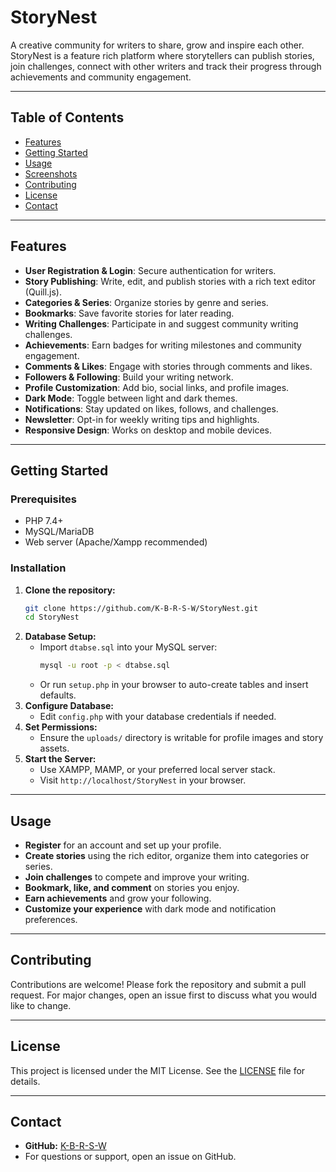 # StoryNest

A creative community for writers to share, grow and inspire each other. StoryNest is a feature rich platform where storytellers can publish stories, join challenges, connect with other writers and track their progress through achievements and community engagement.

---

## Table of Contents
- [Features](#features)
- [Getting Started](#getting-started)
- [Usage](#usage)
- [Screenshots](#screenshots)
- [Contributing](#contributing)
- [License](#license)
- [Contact](#contact)

---

## Features
- **User Registration & Login**: Secure authentication for writers.
- **Story Publishing**: Write, edit, and publish stories with a rich text editor (Quill.js).
- **Categories & Series**: Organize stories by genre and series.
- **Bookmarks**: Save favorite stories for later reading.
- **Writing Challenges**: Participate in and suggest community writing challenges.
- **Achievements**: Earn badges for writing milestones and community engagement.
- **Comments & Likes**: Engage with stories through comments and likes.
- **Followers & Following**: Build your writing network.
- **Profile Customization**: Add bio, social links, and profile images.
- **Dark Mode**: Toggle between light and dark themes.
- **Notifications**: Stay updated on likes, follows, and challenges.
- **Newsletter**: Opt-in for weekly writing tips and highlights.
- **Responsive Design**: Works on desktop and mobile devices.

---

## Getting Started

### Prerequisites
- PHP 7.4+
- MySQL/MariaDB
- Web server (Apache/Xampp recommended)

### Installation
1. **Clone the repository:**
   ```bash
   git clone https://github.com/K-B-R-S-W/StoryNest.git
   cd StoryNest
   ```
2. **Database Setup:**
   - Import `dtabse.sql` into your MySQL server:
     ```bash
     mysql -u root -p < dtabse.sql
     ```
   - Or run `setup.php` in your browser to auto-create tables and insert defaults.
3. **Configure Database:**
   - Edit `config.php` with your database credentials if needed.
4. **Set Permissions:**
   - Ensure the `uploads/` directory is writable for profile images and story assets.
5. **Start the Server:**
   - Use XAMPP, MAMP, or your preferred local server stack.
   - Visit `http://localhost/StoryNest` in your browser.

---

## Usage
- **Register** for an account and set up your profile.
- **Create stories** using the rich editor, organize them into categories or series.
- **Join challenges** to compete and improve your writing.
- **Bookmark, like, and comment** on stories you enjoy.
- **Earn achievements** and grow your following.
- **Customize your experience** with dark mode and notification preferences.

---

## Contributing
Contributions are welcome! Please fork the repository and submit a pull request. For major changes, open an issue first to discuss what you would like to change.

---

## License
This project is licensed under the MIT License. See the [LICENSE](LICENSE) file for details.

---

## Contact
- **GitHub:** [K-B-R-S-W](https://github.com/K-B-R-S-W)
- For questions or support, open an issue on GitHub.